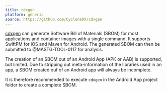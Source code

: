 ```yaml
---
title: cdxgen
platform: generic
source: https://github.com/CycloneDX/cdxgen
---
```


[cdxgen](https://cyclonedx.github.io/cdxgen/) can generate Software Bill of Materials (SBOM) for most applications and container images with a single command. It supports SwiftPM for iOS and Maven for Android. The generated SBOM can then be submitted to @MASTG-TOOL-0117 for analysis.

The creation of an SBOM out of an Android App (APK or AAB) is supported, but limited. Due to stripping out meta-information of the libraries used in an app, a SBOM created ouf of an Android app will always be incomplete.

It is therefore recommended to execute `cdxgen` in the Android App project folder to create a complete SBOM.
